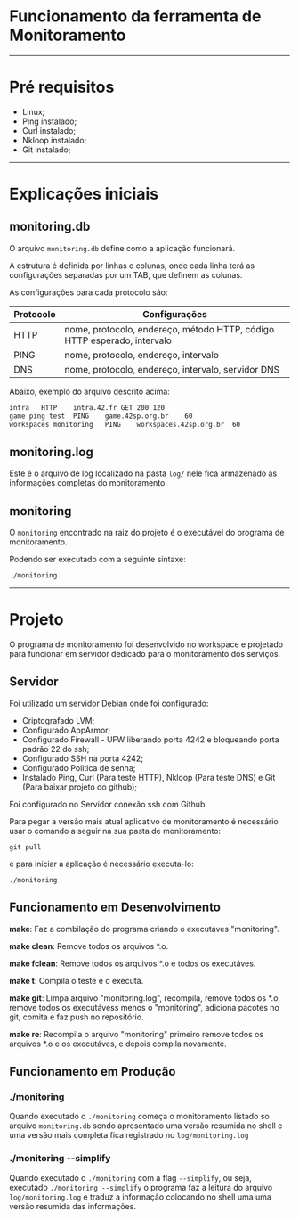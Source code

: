 # Funcionamento da ferramenta de Monitoramento

-------------------------------------------------------

# Pré requisitos
- Linux;
- Ping instalado;
- Curl instalado;
- Nkloop instalado;
- Git instalado;

-------------------------------------------------------

# Explicações iniciais

## monitoring.db


O arquivo `monitoring.db` define como a aplicação funcionará.

A estrutura é definida por linhas e colunas, onde cada linha terá as configurações separadas por um TAB, que definem as colunas.

As configurações para cada protocolo são:

| Protocolo   | Configurações                                                           |
|-------------|-------------------------------------------------------------------------|
| HTTP        | nome, protocolo, endereço, método HTTP, código HTTP esperado, intervalo |
| PING        | nome, protocolo, endereço, intervalo                                    |
| DNS         | nome, protocolo, endereço, intervalo, servidor DNS                      |

Abaixo, exemplo do arquivo descrito acima:

```txt
intra	HTTP	intra.42.fr	GET	200	120
game ping test	PING	game.42sp.org.br	60
workspaces monitoring	PING	workspaces.42sp.org.br	60
```


## monitoring.log


Este é o arquivo de log localizado na pasta `log/` nele fica armazenado as informações completas do monitoramento.

## monitoring

O `monitoring` encontrado na raiz do projeto é o executável do programa de monitoramento.

Podendo ser executado com a seguinte sintaxe:
```txt
./monitoring
```

-------------------------------------------------------
# Projeto

O programa de monitoramento foi desenvolvido no workspace e projetado para funcionar em servidor dedicado para o monitoramento dos serviços.

## Servidor

Foi utilizado um servidor Debian onde foi configurado:

- Criptografado LVM;
- Configurado AppArmor;
- Configurado Firewall - UFW liberando porta 4242 e bloqueando porta padrão 22 do ssh;
- Configurado SSH na porta 4242;
- Configurado Politica de senha;
- Instalado Ping, Curl (Para teste HTTP), Nkloop (Para teste DNS) e Git (Para baixar projeto do github);

Foi configurado no Servidor conexão ssh com Github.

Para pegar a versão mais atual aplicativo de monitoramento é necessário usar o comando a seguir na sua pasta de monitoramento:

`git pull`

e para iniciar a aplicação é necessário executa-lo:

`./monitoring`

## Funcionamento em Desenvolvimento

**make**: Faz a combilação do programa criando o executáves "monitoring".

**make clean**: Remove todos os arquivos *.o.

**make fclean**: Remove todos os arquivos *.o e todos os executáves.

**make t**: Compila o teste e o executa.

**make git**: Limpa arquivo "monitoring.log", recompila, remove todos os *.o, remove todos os executávess menos o "monitoring", adiciona pacotes no git, comita e faz push no repositório.

**make re**: Recompila o arquivo "monitoring" primeiro remove todos os arquivos *.o e os executáves, e depois compila novamente.


## Funcionamento em Produção

### ./monitoring

Quando executado o `./monitoring` começa o monitoramento listado so arquivo `monitoring.db` sendo apresentado uma versão resumida no shell e uma versão mais completa fica registrado no `log/monitoring.log`

### ./monitoring --simplify

Quando executado o `./monitoring` com a flag `--simplify`, ou seja, executado `./monitoring --simplify` 
o programa faz a leitura do arquivo `log/monitoring.log` e traduz a informação colocando no shell uma uma versão resumida das informações.